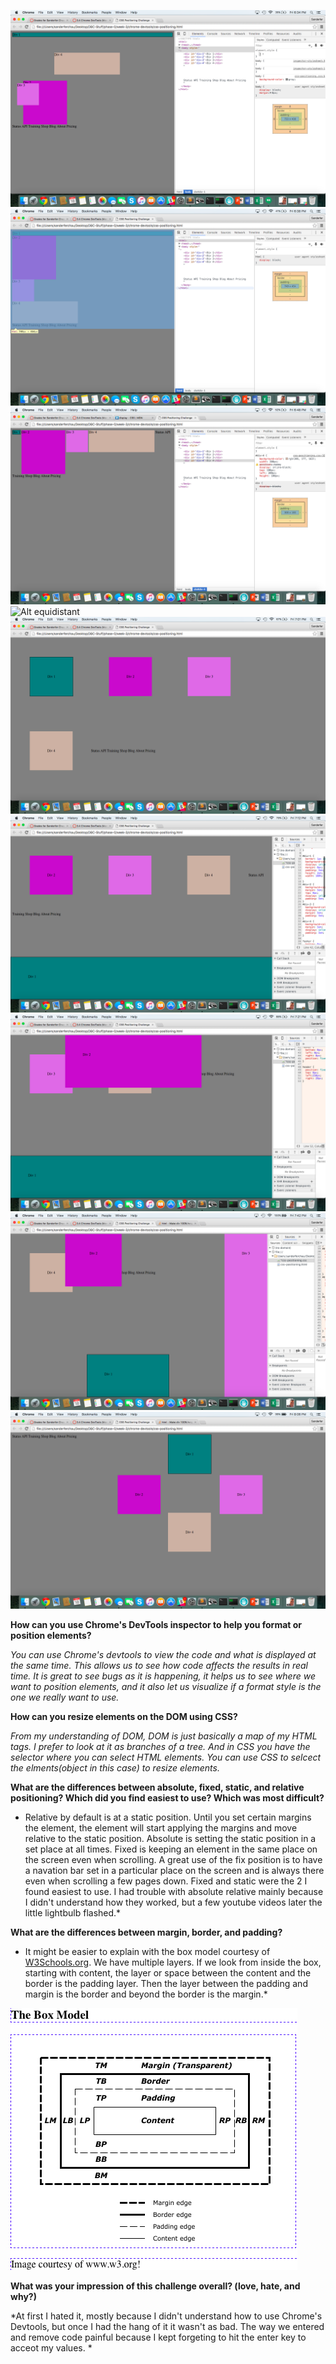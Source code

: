 ![Alt colors](imgs/1-change-the-colors.png)
![Alt column](imgs/2-column.png)
![Alt row](imgs/3-Row.png)
![Alt equidistant](imgs/4-4-Make-Equidistant.png)
![Alt squares](imgs/5-squares.png)
![Alt footer](imgs/6-footer.png)
![Alt header](imgs/7-header.png)
![Alt sidebar](imgs/8-sidebar.png)
![Alt creative](imgs/9-get-creative.png)


**How can you use Chrome's DevTools inspector to help you format or position elements?**

*You can use Chrome's devtools to view the code and what is displayed at the same time.  This allows us to see how code affects the results in real time.  It is great to see bugs as it is happening, it helps us to see where we want to position elements, and it also let us visualize if a format style is the one we really want to use.*

**How can you resize elements on the DOM using CSS?**

*From my understanding of DOM, DOM is just basically a map of my HTML tags. I prefer to look at it as branches of a tree. And in CSS you have the selector where you can select HTML elements.  You can use CSS to selcect the elments(object in this case) to resize elements.*

**What are the differences between absolute, fixed, static, and relative positioning? Which did you find easiest to use? Which was most difficult?**

* Relative by default is at a static position.  Until you set certain margins the element, the element will start applying the margins and move relative to the static position.  Absolute is setting the static position in a set place at all times.  Fixed is keeping an element in the same place on the screen even when scrolling.  A great use of the fix position is to have a navation bar set in a particular place on the screen and is always there even when scrolling a few pages down.  Fixed and static were the 2 I found easiest to use.  I had trouble with absolute relative mainly because I didn't understand how they worked, but a few youtube videos later the little lightbulb flashed.*

**What are the differences between margin, border, and padding?**

* It might be easier to explain with the box model courtesy of [W3Schools.org](https://www.w3schhols.org).  We have multiple layers. If we look from inside the box, starting with content, the layer or space between the content and the border is the padding layer.  Then the layer between the padding and margin is the border and beyond the border is the margin.*

![Alt box model](imgs/boxmodel.png)

**What was your impression of this challenge overall? (love, hate, and why?)**

*At first I hated it, mostly because I didn't understand how to use Chrome's Devtools, but once I had the hang of it it wasn't as bad.  The way we entered and remove code painful because I kept forgeting to hit the enter key to acceot my values. *